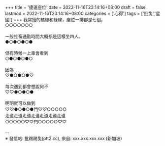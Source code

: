 +++
title = '捷運座位'
date = 2022-11-16T23:14:16+08:00
draft = false
lastmod = 2022-11-16T23:14:16+08:00
categories = ['心得']
tags = ['批兔','星國']
+++
我常搭的橘線和綠線，座位一排都是七個。<br>
 ○○○○○○○<br>
<br>
一般社畜通勤時間大概都是這樣坐四人。<br>
 ●○●○●○●<br>
<br>
但有時候一上車會看到<br>
 ○●○●○●○<br>
<br>
因為<br>
 ♡●○●○●♡<br>
<br>
每次遇到都會想說何不<br>
 ♡♡●○●○●<br>
<br>
明明就可以做到<br>
 ♡♡●○●○●門♡♡○○○○○<br>
 走道走道走道走道走道走道走道<br>
 ○○○○○♡♡門○○○○○♡♡<br>
<br>
--<br>
※ 發信站: 批踢踢兔(ptt2.cc), 來自: xxx.xxx.xxx.xxx (新加坡)<br>
